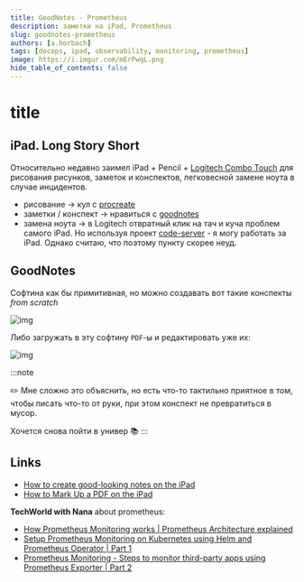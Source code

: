 ```yaml
---
title: GoodNotes - Prometheus
description: заметки на iPad, Prometheus
slug: goodnotes-prometheus
authors: [a.horbach]
tags: [docops, ipad, observability, monitoring, prometheus]
image: https://i.imgur.com/mErPwqL.png
hide_table_of_contents: false
---
```


# title

## iPad. Long Story Short

Относительно недавно заимел iPad + Pencil + [Logitech Combo Touch](https://www.logitech.com/ru-ru/products/ipad-keyboards/combo-touch.html) для рисования рисунков, заметок и конспектов, легковесной замене ноута в случае инцидентов.
- рисование -> кул с [procreate](https://apps.apple.com/us/app/procreate/id425073498)
- заметки / конспект -> нравиться с [goodnotes](https://www.goodnotes.com/)
- замена ноута -> в Logitech отвратный клик на тач и куча проблем самого iPad. Но используя проект [code-server](https://github.com/coder/code-server) - я могу работать за iPad. Однако считаю, что поэтому пункту скорее неуд.

## GoodNotes

Софтина как бы примитивная, но можно создавать вот такие конспекты *from scratch*

![img](https://ah-public-pictures.hb.bizmrg.com/sre/goodnotes-prom.jpg)

Либо загружать в эту софтину `PDF`-ы и редактировать уже их:

![img](https://ah-public-pictures.hb.bizmrg.com/sre/goodnotes-gounited.jpg)

:::note

:pencil2: Мне сложно это объяснить, но есть что-то тактильно приятное в том, чтобы писать что-то от руки, при этом конспект не превратиться в мусор.

Хочется снова пойти в универ :books:
:::

## Links

- [How to create good-looking notes on the iPad](https://medium.goodnotes.com/how-to-create-good-looking-notes-on-the-ipad-50289cb37d90)
- [How to Mark Up a PDF on the iPad](https://medium.goodnotes.com/how-to-markup-pdf-ipad-dc6b25c144bb)

**TechWorld with Nana** about prometheus:
- [How Prometheus Monitoring works | Prometheus Architecture explained](https://www.youtube.com/watch?v=h4Sl21AKiDg)
- [Setup Prometheus Monitoring on Kubernetes using Helm and Prometheus Operator | Part 1](https://www.youtube.com/watch?v=QoDqxm7ybLc)
- [Prometheus Monitoring - Steps to monitor third-party apps using Prometheus Exporter | Part 2](https://www.youtube.com/watch?v=mLPg49b33sA)
